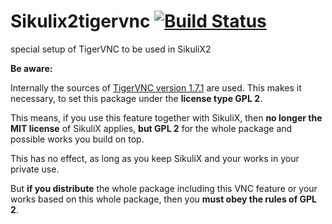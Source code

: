 # Sikulix2tigervnc [![Build Status](https://travis-ci.org/RaiMan/Sikulix2tigervnc.svg?branch=master)](https://travis-ci.org/RaiMan/Sikulix2tigervnc)

special setup of TigerVNC to be used in SikuliX2

**Be aware:**
 
Internally the sources of [TigerVNC version 1.7.1](https://github.com/TigerVNC/tigervnc) are used. 
This makes it necessary, to set this package under the **license type GPL 2**.

This means, if you use this feature together with SikuliX, 
then **no longer the MIT license** of SikuliX applies, **but GPL 2** for the whole package
and possible works you build on top. 

This has no effect, as long as you keep SikuliX 
and your works in your private use. 

But **if you distribute** the whole package including 
this VNC feature or your works based on this whole package,
 then you **must obey the rules of GPL 2**.